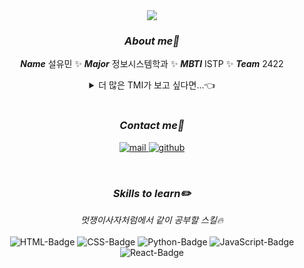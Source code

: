 <div align="center">
    <img src="https://capsule-render.vercel.app/api?type=wave&&color=0:004ff9,100:fff94c&height=300&section=header&text=Hi!%20I'm%20Yumin&fontColor=ffffff&fontSize=90&animation=twinkling" />
</div>

<h3 align="center"><i>About me👋</i></h3>
<p align="center"> 
    <i><b>Name</b></i> 설유민 ✨ 
    <i><b>Major</b></i> 정보시스템학과 ✨ 
    <i><b>MBTI</b></i> ISTP ✨ 
    <i><b>Team</b></i> 2422
</p>

<details align="center">
    <summary align="center">더 많은 TMI가 보고 싶다면...👈</summary>
    <p align="center">
        <i><b>Age</b></i> 22(01)<br>
        <i><b>Education</b></i> 명덕외국어고등학교 ➪ 한양대학교<br>
        <i><b>Language</b></i> 한국어 + English + (다 까먹은) français🇫🇷<br>
        <i><b>Multiple majors</b></i> 컴퓨터소프트웨어학부 + 빅데이터융합전공<br>
    </p>
</details>

<br>

<h3 align="center"><i>Contact me🤙</i></h3>
<p align="center">
    <a href="mailto:seolym@hanyang.ac.kr"><img alt="mail" src="https://img.shields.io/badge/Gmail-seolym@hanyang.ac.kr-EA4335?style=flat-square&logo=Gmail&logoColor=white"></img>
    <a href="https://github.com/4-002602"><img alt="github" src="https://img.shields.io/badge/GitHub- @4--002602-181717?style=flat-square&logo=GitHub&logoColor=white"></img></a><br>
</p>

<br>

<h3 align="center"><i>Skills to learn✏️</i></h3>
<p align="center">
    <i>멋쟁이사자처럼에서 같이 공부할 스킬🔥</i><br><br>
    <img alt="HTML-Badge" src="https://img.shields.io/badge/HTML-E34F26?style=flat-square&logo=HTML5&logoColor=white"></img>
    <img alt="CSS-Badge" src="https://img.shields.io/badge/CSS-1572B6?style=flat-square&logo=CSS3&logoColor=white"></img>
    <img alt="Python-Badge" src="https://img.shields.io/badge/Python-3776AB?style=flat-square&logo=Python&logoColor=white"></img>
    <img alt="JavaScript-Badge" src="https://img.shields.io/badge/JavaScript-F7DF1E?style=flat-square&logo=JavaScript&logoColor=black"></img>
    <img alt="React-Badge" src="https://img.shields.io/badge/React-61DAFB?style=flat-square&logo=React&logoColor=black"></img>
</p>
